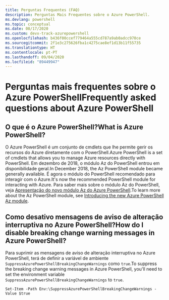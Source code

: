 ```yaml
---
title: Perguntas Frequentes (FAQ)
description: Perguntas Mais Frequentes sobre o Azure PowerShell.
ms.devlang: powershell
ms.topic: conceptual
ms.date: 08/17/2020
ms.custom: devx-track-azurepowershell
ms.openlocfilehash: b436f00ccef779464a555cd787a9ab0adcc970ce
ms.sourcegitcommit: 2f1e3c275626fba1c4275cae8ef1d13b11f55735
ms.translationtype: HT
ms.contentlocale: pt-PT
ms.lasthandoff: 09/04/2020
ms.locfileid: "89449947"
---
```

# <a name="frequently-asked-questions-about-azure-powershell"></a><span data-ttu-id="9f44c-103">Perguntas mais frequentes sobre o Azure PowerShell</span><span class="sxs-lookup"><span data-stu-id="9f44c-103">Frequently asked questions about Azure PowerShell</span></span>

## <a name="what-is-azure-powershell"></a><span data-ttu-id="9f44c-104">O que é o Azure PowerShell?</span><span class="sxs-lookup"><span data-stu-id="9f44c-104">What is Azure PowerShell?</span></span>

<span data-ttu-id="9f44c-105">O Azure PowerShell é um conjunto de cmdlets que lhe permite gerir os recursos do Azure diretamente com o PowerShell.</span><span class="sxs-lookup"><span data-stu-id="9f44c-105">Azure PowerShell is a set of cmdlets that allows you to manage Azure resources directly with PowerShell.</span></span> <span data-ttu-id="9f44c-106">Em dezembro de 2018, o módulo Az do PowerShell entrou em disponibilidade geral.</span><span class="sxs-lookup"><span data-stu-id="9f44c-106">In December 2018, the Az PowerShell module became generally available.</span></span> <span data-ttu-id="9f44c-107">É agora o módulo do PowerShell recomendado para interagir com o Azure.</span><span class="sxs-lookup"><span data-stu-id="9f44c-107">It's now the recommended PowerShell module for interacting with Azure.</span></span> <span data-ttu-id="9f44c-108">Para saber mais sobre o módulo Az do PowerShell, veja [Apresentação do novo módulo Az do Azure PowerShell](/powershell/azure/new-azureps-module-az).</span><span class="sxs-lookup"><span data-stu-id="9f44c-108">To learn more about the Az PowerShell module, see [Introducing the new Azure PowerShell Az module](/powershell/azure/new-azureps-module-az).</span></span>

## <a name="how-do-i-disable-breaking-change-warning-messages-in-azure-powershell"></a><span data-ttu-id="9f44c-109">Como desativo mensagens de aviso de alteração interruptiva no Azure PowerShell?</span><span class="sxs-lookup"><span data-stu-id="9f44c-109">How do I disable breaking change warning messages in Azure PowerShell?</span></span>

<span data-ttu-id="9f44c-110">Para suprimir as mensagens de aviso de alteração interruptiva no Azure PowerShell, terá de definir a variável de ambiente `SuppressAzurePowerShellBreakingChangeWarnings` como `true`.</span><span class="sxs-lookup"><span data-stu-id="9f44c-110">To suppress the breaking change warning messages in Azure PowerShell, you'll need to set the environment variable `SuppressAzurePowerShellBreakingChangeWarnings` to `true`.</span></span>

```azurepowershell
Set-Item -Path Env:\SuppressAzurePowerShellBreakingChangeWarnings -Value $true
```
